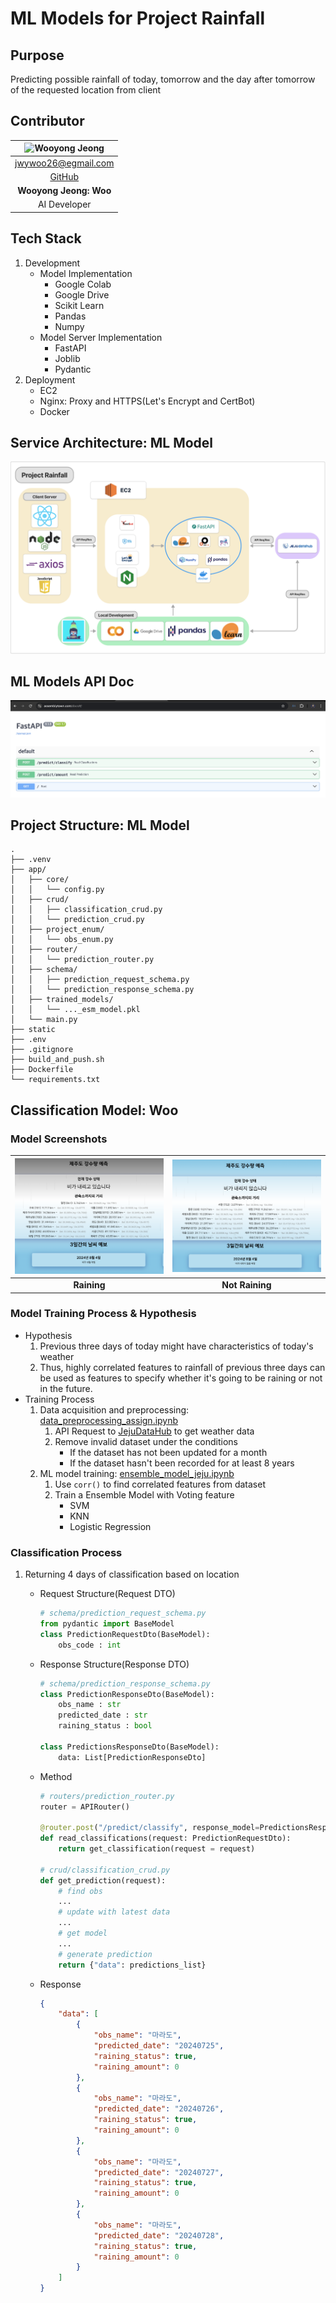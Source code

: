 # ML Models for Project Rainfall

## Purpose

Predicting possible rainfall of today, tomorrow and the day after tomorrow of the requested location from client

## Contributor

<div align="center">

| ![Wooyong Jeong](https://github.com/jwywoo.png?size=300) |
|:-------------------------:|
| [jwywoo26@egmail.com](mailto:jwywoo26@gmail.com)|
| [GitHub](https://github.com/jwywoo)|
| **Wooyong Jeong: Woo**             |
| AI Developer             |

</div>

## Tech Stack

1. Development
    - Model Implementation
        - Google Colab
        - Google Drive
        - Scikit Learn
        - Pandas
        - Numpy
    - Model Server Implementation
        - FastAPI
        - Joblib
        - Pydantic
2. Deployment
    - EC2
    - Nginx: Proxy and HTTPS(Let's Encrypt and CertBot)
    - Docker

## Service Architecture: ML Model

<div align="center">

![Service Architecture](/static/project//model_architecture.png)
</div>

## ML Models API Doc

<div align="center">

![ML Models API Docs](/static/project/api_docs_screenshot.png)
</div>

## Project Structure: ML Model

```shell
.
├── .venv
├── app/
│   ├── core/
│   │   └── config.py
│   ├── crud/
│   │   ├── classification_crud.py
│   │   └── prediction_crud.py
│   ├── project_enum/
│   │   └── obs_enum.py
│   ├── router/
│   │   └── prediction_router.py
│   ├── schema/
│   │   ├── prediction_request_schema.py
│   │   └── prediction_response_schema.py
│   ├── trained_models/
│   │   └── ..._esm_model.pkl
│   └── main.py
├── static
├── .env
├── .gitignore
├── build_and_push.sh
├── Dockerfile
└── requirements.txt
```

## Classification Model: Woo

### Model Screenshots

<div align="center">

| ![Raining](static/woo_pics/classify_raining.png)| ![Not Raining](static/woo_pics/classify_not_raining.png) |
|:-------------------------:|:-------------------------:|
| **Raining**             | **Not Raining**            |

</div>

### Model Training Process & Hypothesis

- Hypothesis
    1. Previous three days of today might have characteristics of today's weather
    2. Thus, highly correlated features to rainfall of previous three days can be used as features to specify whether it's going to be raining or not in the future.
- Training Process
    1. Data acquisition and preprocessing: [data_preprocessing_assign.ipynb](https://github.com/jwywoo/colab-practice/blob/main/assign-practice/Preprocessing/data_preprocessing_assign.ipynb)
        1. API Request to [JejuDataHub](https://www.jejudatahub.net/data/view/data/579) to get weather data
        2. Remove invalid dataset under the conditions
            - If the dataset has not been updated for a month
            - If the dataset hasn't been recorded for at least 8 years
    2. ML model training: [ensemble_model_jeju.ipynb](https://github.com/jwywoo/colab-practice/blob/main/ml-model-practice/ensemble_learning/ensemble_learning_jeju.ipynb)
        1. Use `corr()` to find correlated features from dataset
        2. Train a Ensemble Model with Voting feature
            - SVM
            - KNN
            - Logistic Regression

### Classification Process

1. Returning 4 days of classification based on location
    - Request Structure(Request DTO)

        ```python
        # schema/prediction_request_schema.py
        from pydantic import BaseModel
        class PredictionRequestDto(BaseModel):
            obs_code : int
        ```

    - Response Structure(Response DTO)

        ```python
        # schema/prediction_response_schema.py
        class PredictionResponseDto(BaseModel):
            obs_name : str
            predicted_date : str
            raining_status : bool

        class PredictionsResponseDto(BaseModel):
            data: List[PredictionResponseDto]

    - Method

        ```python
        # routers/prediction_router.py
        router = APIRouter()

        @router.post("/predict/classify", response_model=PredictionsResponseDto)
        def read_classifications(request: PredictionRequestDto):
            return get_classification(request = request)
        
        # crud/classification_crud.py
        def get_prediction(request):
            # find obs
            ...
            # update with latest data
            ...
            # get model
            ...
            # generate prediction
            return {"data": predictions_list}
        ```

    - Response

        ```JSON
        {
            "data": [
                {
                    "obs_name": "마라도",
                    "predicted_date": "20240725",
                    "raining_status": true,
                    "raining_amount": 0
                },
                {
                    "obs_name": "마라도",
                    "predicted_date": "20240726",
                    "raining_status": true,
                    "raining_amount": 0
                },
                {
                    "obs_name": "마라도",
                    "predicted_date": "20240727",
                    "raining_status": true,
                    "raining_amount": 0
                },
                {
                    "obs_name": "마라도",
                    "predicted_date": "20240728", 
                    "raining_status": true,
                    "raining_amount": 0
                }
            ]
        }
        ```
